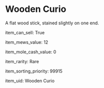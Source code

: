 # Wooden Curio

A flat wood stick, stained slightly on one end.

item_can_sell: True

item_mews_value: 12

item_mole_cash_value: 0

item_rarity: Rare

item_sorting_priority: 99915

item_uid: Wooden Curio